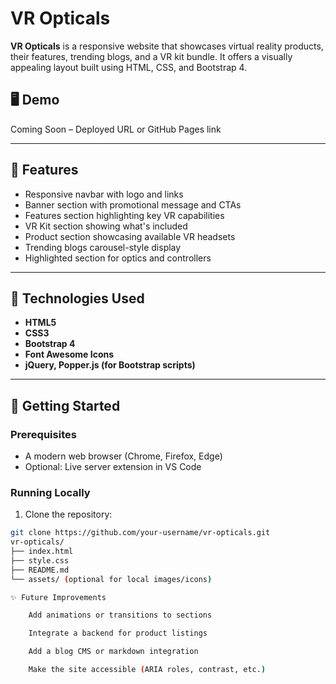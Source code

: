 # VR Opticals

**VR Opticals** is a responsive website that showcases virtual reality products, their features, trending blogs, and a VR kit bundle. It offers a visually appealing layout built using HTML, CSS, and Bootstrap 4.

## 🖥️ Demo

Coming Soon – Deployed URL or GitHub Pages link

---

## 📌 Features

- Responsive navbar with logo and links
- Banner section with promotional message and CTAs
- Features section highlighting key VR capabilities
- VR Kit section showing what's included
- Product section showcasing available VR headsets
- Trending blogs carousel-style display
- Highlighted section for optics and controllers

---

## 🔧 Technologies Used

- **HTML5**  
- **CSS3**  
- **Bootstrap 4**  
- **Font Awesome Icons**  
- **jQuery, Popper.js (for Bootstrap scripts)**

---

## 🚀 Getting Started

### Prerequisites

- A modern web browser (Chrome, Firefox, Edge)
- Optional: Live server extension in VS Code

### Running Locally

1. Clone the repository:

```bash
git clone https://github.com/your-username/vr-opticals.git
vr-opticals/
├── index.html
├── style.css
├── README.md
└── assets/ (optional for local images/icons)

✨ Future Improvements

    Add animations or transitions to sections

    Integrate a backend for product listings

    Add a blog CMS or markdown integration

    Make the site accessible (ARIA roles, contrast, etc.)